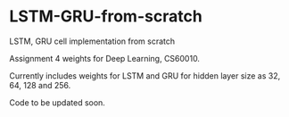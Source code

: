 # LSTM-GRU-from-scratch

LSTM, GRU cell implementation from scratch

Assignment 4 weights for Deep Learning, CS60010.

Currently includes weights for LSTM and GRU for hidden layer size as 32, 64, 128 and 256.

Code to be updated soon.

